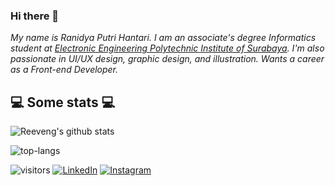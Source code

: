 ### Hi there 👋

<!--
**ranidyaputri/ranidyaputri** is a ✨ _special_ ✨ repository because its `README.md` (this file) appears on your GitHub profile.

Here are some ideas to get you started:

- 🔭 I’m currently working on ...
- 🌱 I’m currently learning ...
- 👯 I’m looking to collaborate on ...
- 🤔 I’m looking for help with ...
- 💬 Ask me about ...
- 📫 How to reach me: ...
- 😄 Pronouns: ...
- ⚡ Fun fact: ...
-->

<p>
  <em>
    My name is Ranidya Putri Hantari. I am an associate's degree Informatics student at <a href="https://www.pens.ac.id/">Electronic Engineering    Polytechnic Institute of Surabaya</a>. I'm also passionate in UI/UX design, graphic design, and illustration. Wants a career as a Front-end Developer.</br>
  </em>
</p>

<h2>💻 Some stats 💻</h2>

![Reeveng's github stats](https://github-readme-stats.vercel.app/api?username=ranidyaputri&show_icons=true&title_color=fff&icon_color=79ff97&text_color=9f9f9f&bg_color=151515)

![top-langs](https://github-readme-stats.vercel.app/api/top-langs/?username=ranidyaputri&theme=blue-green)

![visitors](https://visitor-badge.laobi.icu/badge?page_id=ranidyaputri.ranidyaputri)
<a href="https://www.linkedin.com/in/ranidyaputri" target="_blank"><img src="https://img.shields.io/badge/LinkedIn-%230077B5.svg?&style=flat-square&logo=linkedin&logoColor=white" alt="LinkedIn"></a>
<a href="https://www.instagram.com/skaetchtale" target="_blank"><img src="https://img.shields.io/badge/Instagram-%23E4405F.svg?&style=flat-square&logo=instagram&logoColor=white" alt="Instagram"></a>
